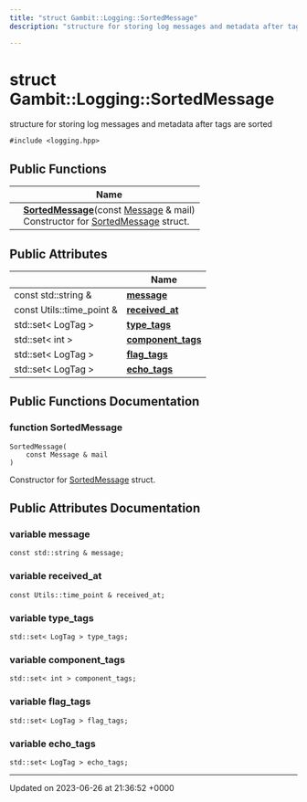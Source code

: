 ```yaml
---
title: "struct Gambit::Logging::SortedMessage"
description: "structure for storing log messages and metadata after tags are sorted "

---
```


# struct Gambit::Logging::SortedMessage



structure for storing log messages and metadata after tags are sorted 


`#include <logging.hpp>`

## Public Functions

|                | Name           |
| -------------- | -------------- |
| | **[SortedMessage](/documentation/code/classes/structgambit_1_1logging_1_1sortedmessage/#function-sortedmessage)**(const [Message](/documentation/code/classes/structgambit_1_1logging_1_1message/) & mail)<br>Constructor for [SortedMessage](/documentation/code/classes/structgambit_1_1logging_1_1sortedmessage/) struct.  |

## Public Attributes

|                | Name           |
| -------------- | -------------- |
| const std::string & | **[message](/documentation/code/classes/structgambit_1_1logging_1_1sortedmessage/#variable-message)**  |
| const Utils::time_point & | **[received_at](/documentation/code/classes/structgambit_1_1logging_1_1sortedmessage/#variable-received-at)**  |
| std::set< LogTag > | **[type_tags](/documentation/code/classes/structgambit_1_1logging_1_1sortedmessage/#variable-type-tags)**  |
| std::set< int > | **[component_tags](/documentation/code/classes/structgambit_1_1logging_1_1sortedmessage/#variable-component-tags)**  |
| std::set< LogTag > | **[flag_tags](/documentation/code/classes/structgambit_1_1logging_1_1sortedmessage/#variable-flag-tags)**  |
| std::set< LogTag > | **[echo_tags](/documentation/code/classes/structgambit_1_1logging_1_1sortedmessage/#variable-echo-tags)**  |

## Public Functions Documentation

### function SortedMessage

```
SortedMessage(
    const Message & mail
)
```

Constructor for [SortedMessage](/documentation/code/classes/structgambit_1_1logging_1_1sortedmessage/) struct. 

## Public Attributes Documentation

### variable message

```
const std::string & message;
```


### variable received_at

```
const Utils::time_point & received_at;
```


### variable type_tags

```
std::set< LogTag > type_tags;
```


### variable component_tags

```
std::set< int > component_tags;
```


### variable flag_tags

```
std::set< LogTag > flag_tags;
```


### variable echo_tags

```
std::set< LogTag > echo_tags;
```


-------------------------------

Updated on 2023-06-26 at 21:36:52 +0000
